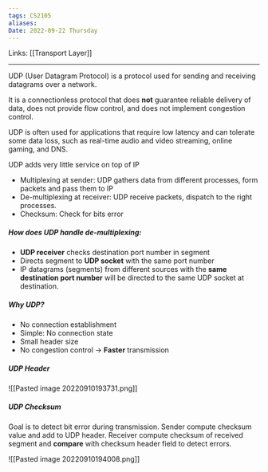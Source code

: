 ```yaml
---
tags: CS2105 
aliases: 
Date: 2022-09-22 Thursday
---
```

Links: [[Transport Layer]]
- - -

UDP (User Datagram Protocol) is a protocol used for sending and receiving datagrams over a network. 

It is a connectionless protocol that does **not** guarantee reliable delivery of data, does not provide flow control, and does not implement congestion control. 

UDP is often used for applications that require low latency and can tolerate some data loss, such as real-time audio and video streaming, online gaming, and DNS.


UDP adds very little service on top of IP
- Multiplexing at sender:  UDP gathers data from different processes, form packets and pass them to IP
- De-multiplexing at receiver: UDP receive packets, dispatch to the right processes.
- Checksum: Check for bits error

##### How does UDP handle de-multiplexing:
- **UDP receiver** checks destination port number in segment
- Directs segment to **UDP socket** with the same port number
- IP datagrams (segments) from different sources with the **same destination port number** will be directed to the same UDP socket at destination.

##### Why UDP?
- No connection establishment
- Simple: No connection state
- Small header size
- No congestion control → **Faster** transmission

##### UDP Header
![[Pasted image 20220910193731.png]]

##### UDP Checksum
Goal is to detect bit error during transmission. Sender compute checksum value and add to UDP header. Receiver compute checksum of received segment and **compare** with checksum header field to detect errors.

![[Pasted image 20220910194008.png]]